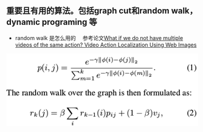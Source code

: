 ## 重要且有用的算法。包括graph cut和random walk，　dynamic programing 等

* random walk 是怎么用的
　参考论文[What if we do not have multiple videos of the same action? Video Action Localization Using Web Images](http://crcv.ucf.edu/people/phd_students/waqas/CVPR16_Waqas_AL.pdf)
 
 ![random walk](Things_I_Should_Know/Appendix/random_walk.png "random walk")
